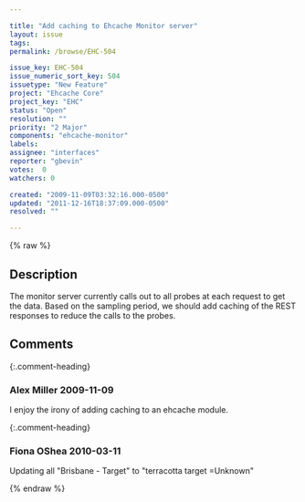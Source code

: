 ```yaml
---

title: "Add caching to Ehcache Monitor server"
layout: issue
tags: 
permalink: /browse/EHC-504

issue_key: EHC-504
issue_numeric_sort_key: 504
issuetype: "New Feature"
project: "Ehcache Core"
project_key: "EHC"
status: "Open"
resolution: ""
priority: "2 Major"
components: "ehcache-monitor"
labels: 
assignee: "interfaces"
reporter: "gbevin"
votes:  0
watchers: 0

created: "2009-11-09T03:32:16.000-0500"
updated: "2011-12-16T18:37:09.000-0500"
resolved: ""

---
```




{% raw %}



## Description

<div markdown="1" class="description">

The monitor server currently calls out to all probes at each request to get the data. Based on the sampling period, we should add caching of the REST responses to reduce the calls to the probes.

</div>

## Comments


{:.comment-heading}
### **Alex Miller** <span class="date">2009-11-09</span>

<div markdown="1" class="comment">

I enjoy the irony of adding caching to an ehcache module.

</div>


{:.comment-heading}
### **Fiona OShea** <span class="date">2010-03-11</span>

<div markdown="1" class="comment">

 Updating all "Brisbane - Target" to "terracotta target =Unknown"

</div>



{% endraw %}

